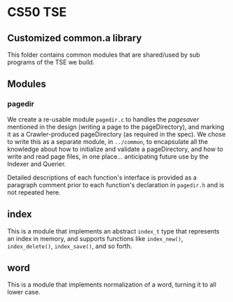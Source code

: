 # CS50 TSE
## Customized common.a library

This folder contains common modules that are shared/used by sub programs of the TSE we build.

## Modules

### pagedir

We create a re-usable module `pagedir.c` to handles the *pagesaver*  mentioned in the design (writing a page to the pageDirectory), and marking it as a Crawler-produced pageDirectory (as required in the spec).
We chose to write this as a separate module, in `../common`, to encapsulate all the knowledge about how to initialize and validate a pageDirectory, and how to write and read page files, in one place... anticipating future use by the Indexer and Querier.

Detailed descriptions of each function's interface is provided as a paragraph comment prior to each function's declaration in `pagedir.h` and is not repeated here.

## index

This is a module that implements an abstract `index_t` type that represents an index in memory, and supports functions like `index_new()`, `index_delete()`, `index_save()`, and so forth.

## word

This is a module that implements normalization of a word, turning it to all lower case.
